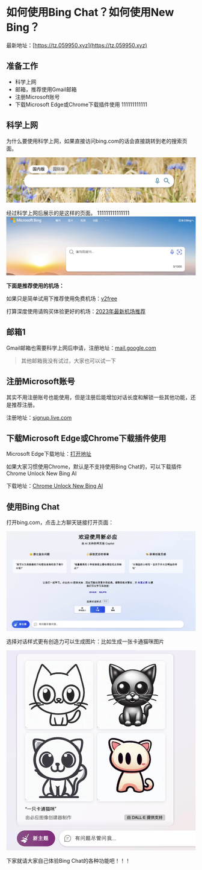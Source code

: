 # 如何使用Bing Chat？如何使用New Bing？

最新地址：[https://tz.059950.xyz](https://tz.059950.xyz)

## 准备工作

* 科学上网 
* 邮箱，推荐使用Gmail邮箱
* 注册Microsoft账号
* 下载Microsoft Edge或Chrome下载插件使用
111111111111
## 科学上网 

为什么要使用科学上网，如果直接访问bing.com的话会直接跳转到老的搜索页面。

![image](https://raw.githubusercontent.com/winston779/BingChat/main/1.jpg)

经过科学上网后展示的是这样的页面。
111111111111111
![image](https://raw.githubusercontent.com/winston779/BingChat/main/2.jpg)

**下面是推荐使用的机场：**

如果只是简单试用下推荐使用免费机场：[v2free](https://w1.v2free.top/auth/register?code=UO4o)

打算深度使用请购买体验更好的机场：[2023年最新机场推荐](https://github.com/winston779/clash/blob/main/%E6%9C%80%E6%96%B0clash%E6%9C%BA%E5%9C%BA%E6%8E%A8%E8%8D%90.md)

## 邮箱1

Gmail邮箱也需要科学上网后申请，注册地址：[mail.google.com](https://mail.google.com/)

> 其他邮箱我没有试过，大家也可以试一下

## 注册Microsoft账号

其实不用注册账号也能使用，但是注册后能增加对话长度和解锁一些其他功能，还是推荐注册。

注册地址：[signup.live.com](https://signup.live.com/newuser.aspx)

## 下载Microsoft Edge或Chrome下载插件使用

Microsoft Edge下载地址：[打开地址](https://www.microsoft.com/zh-cn/edge/download)

如果大家习惯使用Chrome，默认是不支持使用Bing Chat的，可以下载插件Chrome Unlock New Bing AI

下载地址：[Chrome Unlock New Bing AI](https://chrome.google.com/webstore/detail/chrome-unlock-new-bing-ai/nglhdhdfndbadmaiieikpefenkbgpdbf/related?hl=zh-CN)

## 使用Bing Chat

打开bing.com，点击上方聊天链接打开页面：

![image](https://raw.githubusercontent.com/winston779/BingChat/main/3.jpg)

选择对话样式更有创造力可以生成图片：比如生成一张卡通猫咪图片

![image](https://raw.githubusercontent.com/winston779/BingChat/main/4.jpg)

下家就请大家自己体验Bing Chat的各种功能吧！！！

 

